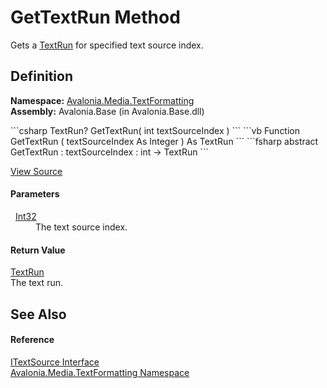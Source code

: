 # GetTextRun Method


Gets a <a href="T_Avalonia_Media_TextFormatting_TextRun">TextRun</a> for specified text source index.



## Definition
**Namespace:** <a href="N_Avalonia_Media_TextFormatting">Avalonia.Media.TextFormatting</a>  
**Assembly:** Avalonia.Base (in Avalonia.Base.dll)

<Tabs groupId="api-code-preview">
<TabItem value="csharp" label="C#">
```csharp
TextRun? GetTextRun(
	int textSourceIndex
)
```
</TabItem>
<TabItem value="vb" label="VB">
```vb
Function GetTextRun ( 
	textSourceIndex As Integer
) As TextRun
```
</TabItem>
<TabItem value="fsharp" label="F#">
```fsharp
abstract GetTextRun : 
        textSourceIndex : int -> TextRun 
```
</TabItem>
</Tabs>



<a href="https://github.com/AvaloniaUI/Avalonia/tree/master/src/Avalonia.Base/Media/TextFormatting/ITextSource.cs" title="View the source code">View Source</a>



#### Parameters
<dl><dt>  <a href="https://learn.microsoft.com/dotnet/api/system.int32" target="_blank" rel="noopener noreferrer">Int32</a></dt><dd>The text source index.</dd></dl>

#### Return Value
<a href="T_Avalonia_Media_TextFormatting_TextRun">TextRun</a>  
The text run.

## See Also


#### Reference
<a href="T_Avalonia_Media_TextFormatting_ITextSource">ITextSource Interface</a>  
<a href="N_Avalonia_Media_TextFormatting">Avalonia.Media.TextFormatting Namespace</a>  

